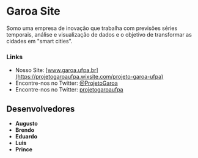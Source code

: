 # Garoa Site
Somo uma empresa de inovação que trabalha com previsões séries temporais, análise e visualização de dados e o objetivo de transformar as cidades em "smart cities".

### Links

- Nosso Site: [www.garoa.ufpa.br](https://projetogaroaufpa.wixsite.com/projeto-garoa-ufpa)
- Encontre-nos no Twitter: [@ProjetoGaroa](https://twitter.com/ProjetoGaroa)
- Encontre-nos no Twitter: [projetogaroaufpa](https://www.instagram.com/projetogaroaufpa/)

## Desenvolvedores

- **Augusto**
- **Brendo**
- **Eduardo**
- **Luis**
-  **Prince**
